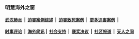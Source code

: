 
### 明慧海外之窗

####  [武汉肺炎](indexes/365.md?t=06022201) &nbsp;|&nbsp;  [迫害案例综述](indexes/328.md?t=06022201) &nbsp;|&nbsp; [迫害致死案例](indexes/277.md?t=06022201)  &nbsp;|&nbsp; [更多迫害案例](indexes/81.md?t=06022201)  &nbsp;|&nbsp; 
####  [时事评论](indexes/19.md?t=06022201) &nbsp;|&nbsp; [海外简讯](indexes/245.md?t=06022201)&nbsp;|&nbsp;  [社会支持](indexes/140.md?t=06022201) &nbsp;|&nbsp; [褒奖决议](indexes/282.md?t=06022201) &nbsp;|&nbsp; [社区报道](indexes/91.md?t=06022201)  &nbsp;|&nbsp; [天人之间](indexes/78.md?t=06022201) 

